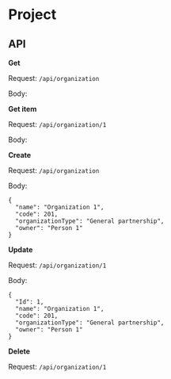 # Project

## API

**Get**

Request: `/api/organization`

Body:

**Get item**

Request: `/api/organization/1`

Body:

**Create**

Request: `/api/organization`

Body:

```
{
  "name": "Organization 1",
  "code": 201,
  "organizationType": "General partnership",
  "owner": "Person 1"
}
```

**Update**

Request: `/api/organization/1`

Body:
```
{
  "Id": 1,
  "name": "Organization 1",
  "code": 201,
  "organizationType": "General partnership",
  "owner": "Person 1"
}
```

**Delete**

Request: `/api/organization/1`